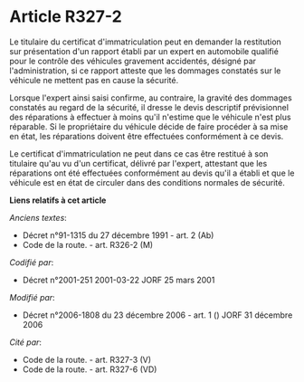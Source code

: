 # Article R327-2

Le titulaire du certificat d'immatriculation peut en demander la restitution sur présentation d'un rapport établi par un
expert en automobile qualifié pour le contrôle des véhicules gravement accidentés, désigné par l'administration, si ce
rapport atteste que les dommages constatés sur le véhicule ne mettent pas en cause la sécurité.

Lorsque l'expert ainsi saisi confirme, au contraire, la gravité des dommages constatés au regard de la sécurité, il dresse le
devis descriptif prévisionnel des réparations à effectuer à moins qu'il n'estime que le véhicule n'est plus réparable. Si le
propriétaire du véhicule décide de faire procéder à sa mise en état, les réparations doivent être effectuées conformément à
ce devis.

Le certificat d'immatriculation ne peut dans ce cas être restitué à son titulaire qu'au vu d'un certificat, délivré par
l'expert, attestant que les réparations ont été effectuées conformément au devis qu'il a établi et que le véhicule est en
état de circuler dans des conditions normales de sécurité.

**Liens relatifs à cet article**

_Anciens textes_:

  - Décret n°91-1315 du 27 décembre 1991 - art. 2 (Ab)
  - Code de la route. - art. R326-2 (M)

_Codifié par_:

  - Décret n°2001-251 2001-03-22 JORF 25 mars 2001

_Modifié par_:

  - Décret n°2006-1808 du 23 décembre 2006 - art. 1 () JORF 31 décembre 2006

_Cité par_:

  - Code de la route. - art. R327-3 (V)
  - Code de la route. - art. R327-6 (VD)
